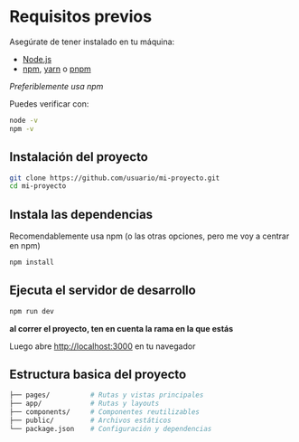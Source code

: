 # Requisitos previos

Asegúrate de tener instalado en tu máquina:


- [Node.js](https://nodejs.org/)
- [npm](https://www.npmjs.com/), [yarn](https://yarnpkg.com/) o [pnpm](https://pnpm.io/)  

*Preferiblemente usa npm*

Puedes verificar con:

```bash
node -v
npm -v
```

## Instalación del proyecto

```bash
git clone https://github.com/usuario/mi-proyecto.git
cd mi-proyecto
```

## Instala las dependencias 

Recomendablemente usa npm (o las otras opciones, pero me voy a centrar en npm)
```bash
npm install
```

## Ejecuta el servidor de desarrollo

```bash
npm run dev
```
**al correr el proyecto, ten en cuenta la rama en la que estás**

Luego abre [http://localhost:3000](http://localhost:3000) en tu navegador

## Estructura basica del proyecto

```bash
├── pages/          # Rutas y vistas principales
├── app/            # Rutas y layouts
├── components/     # Componentes reutilizables
├── public/         # Archivos estáticos
└── package.json    # Configuración y dependencias
```